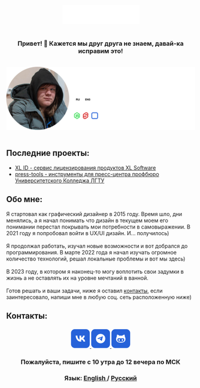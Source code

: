 

<br/>
<br/>
<div align="middle">
  <a href="https://vk.com/xlsoftware" target="_blank" rel="noreferrer">
    <img src="./img/logo.svg" height=50>
  </a>
</div>

#

<h3 align="center" style="margin-bottom: 15px;">
    <strong>Привет! 👋</strong> Кажется мы друг друга не знаем, давай-ка исправим это!
</h3>

<br/>
<div align="middle">
    <img src="./img/badge-ru.png" width=800>
</div>
<br/>

<h2 id="last"><strong>Последние проекты:</strong></h2>

-   <a href="https://id.xlsoftware.ru">XL ID -  сервис лицензирования продуктов XL Software </a>
-   <a href="https://xl-soft.github.io/press-tools/">press-tools - инструменты для пресс-центра профбюро Университетского Колледжа ЛГТУ</a>

<h2 id="about"><strong>Обо мне:</strong></h2>

Я стартовал как графический дизайнер в 2015 году. Время шло, дни менялись, а я начал понимать что дизайн в текущем моем его понимании перестал покрывать мои потребности в самовыражении. В 2021 году я попробовал войти в  UX/UI дизайн. И... получилось)<br/><br/>
Я продолжал работать, изучал новые возможности и вот добрался до программирования. В марте 2022 года я начал изучать огромное количество технологий, решал локальные проблемы и вот мы здесь) <br/><br/>
В 2023 году, в котором я наконец-то могу воплотить свои задумки в жизнь а не оставлять их на уровне мечтаний в ванной.<br/><br/>
Готов решать и ваши задачи, ниже я оставил <a href="#contacts">контакты</a>, если заинтересовало, напиши мне в любую соц. сеть расположенную ниже)

<h2 id="contacts"><strong>Контакты:</strong></h2>

<h3 align="center">
    <a href="https://vk.me/xlsoftware" target="_blank" rel="noreferrer">
        <img src="./img/vk.png" height=50>
    </a>
    <a href="https://t.me/xlsoftware" target="_blank" rel="noreferrer">
        <img src="./img/tg.png" height=50>
    </a>
    <a href="https://github.com/xl-soft" target="_blank" rel="noreferrer">
        <img src="./img/github.png" height=50>
    </a>
</h3>
<h3 align="center">
    Пожалуйста, пишите с 10 утра до 12 вечера по МСК
</h3>

<h3 align="center">
    Язык: 
    <a href="https://github.com/xl-soft/xl-soft/blob/master/README.en.md" target="_blank" rel="noreferrer">
        English
    </a>
    /
    <a href="https://github.com/xl-soft/xl-soft/blob/master/README.md" target="_blank" rel="noreferrer">
        Русский
    </a>
</h3>

